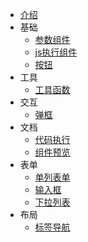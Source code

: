 * [介绍](/readme.md)
* 基础
   * [参数组件](/components/ds-prop.md)
   * [js执行组件](/components/ds-script.md)
   * [按钮](/components/dsb5-button.md)
* 工具
   * [工具函数](/components/ds-util.md)
* 交互
   * [弹框](/components/dsb5-alert.md)
* 文档
   * [代码执行](/components/dsb5-function-execute.md)
   * [组件预览](/components/dsb5-webcomponent-show.md)
* 表单
   * [单列表单](/components/dsb5-function-params.md)
   * [输入框](/components/dsb5-input.md)
   * [下拉列表](/components/dsb5-select.md)
* 布局
   * [标签导航](/components/dsb5-tabs.md)

